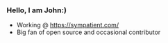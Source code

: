 ### Hello, I am John:)

- Working @ https://sympatient.com/
- Big fan of open source and occasional contributor
